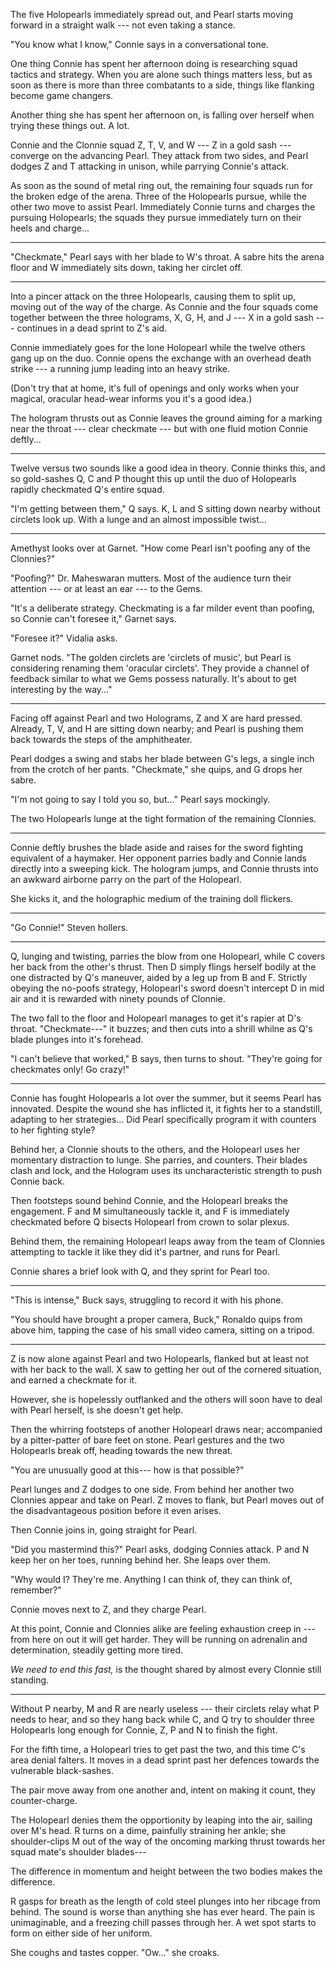 The five Holopearls immediately spread out, and Pearl starts moving forward in
a straight walk --- not even taking a stance.

"You know what I know," Connie says in a conversational tone.

One thing Connie has spent her afternoon doing is researching squad tactics
and strategy. When you are alone such things matters less, but as soon as there is
more than three combatants to a side, things like flanking become game changers.

Another thing she has spent her afternoon on, is falling over herself when trying
these things out. A lot.

Connie and the Clonnie squad Z, T, V, and W --- Z in a gold sash --- converge on the
advancing Pearl. They attack from two sides, and Pearl dodges Z and T attacking in
unison, while parrying Connie's attack.

As soon as the sound of metal ring out, the remaining four squads run for the broken
edge of the arena. Three of the Holopearls pursue, while the other two move to assist
Pearl. Immediately Connie turns and charges the pursuing Holopearls; the squads they
pursue immediately turn on their heels and charge...

----

"Checkmate," Pearl says with her blade to W's throat. A sabre hits the arena floor and
W immediately sits down, taking her circlet off.

----

Into a pincer attack on the three Holopearls, causing them to split up, moving out of the way of the
charge. As Connie and the four squads come together between the three holograms, X, G, H, and J
--- X in a gold sash --- continues in a dead sprint to Z's aid.

Connie immediately goes for the lone Holopearl while the twelve others gang up on the duo. Connie
opens the exchange with an overhead death strike --- a running jump leading into an heavy strike.

(Don't try that at home, it's full of openings and only works when your magical, oracular head-wear
informs you it's a good idea.)

The hologram thrusts out as Connie leaves the ground aiming for a marking near the throat --- clear
checkmate --- but with one fluid motion Connie deftly...

----

Twelve versus two sounds like a good idea in theory. Connie thinks this, and so gold-sashes Q, C and P
thought this up until the duo of Holopearls rapidly checkmated Q's entire squad.

"I'm getting between them," Q says. K, L and S sitting down nearby without circlets look up. With
a lunge and an almost impossible twist...

----

Amethyst looks over at Garnet. "How come Pearl isn't poofing any of the Clonnies?"

"Poofing?" Dr. Maheswaran mutters. Most of the audience turn their attention --- or at least
an ear --- to the Gems.

"It's a deliberate strategy. Checkmating is a far milder event than poofing, so Connie
can't foresee it," Garnet says.

"Foresee it?" Vidalia asks.

Garnet nods. "The golden circlets are 'circlets of music', but Pearl is considering renaming
them 'oracular circlets'. They provide a channel of feedback similar to what
we Gems possess naturally. It's about to get interesting by the way..."

----

Facing off against Pearl and two Holograms, Z and X are hard pressed. Already, T, V, and H are sitting down
nearby; and Pearl is pushing them back towards the steps of the amphitheater.

Pearl dodges a swing and stabs her blade between G's legs, a single inch from the crotch of
her pants. "Checkmate," she quips, and G drops her sabre.

"I'm not going to say I told you so, but..." Pearl says mockingly.

The two Holopearls lunge at the tight formation of the remaining Clonnies.

----

Connie deftly brushes the blade aside and raises for the sword fighting equivalent of a haymaker.
Her opponent parries badly and Connie lands directly into a sweeping kick. The hologram jumps,
and Connie thrusts into an awkward airborne parry on the part of the Holopearl.

She kicks it, and the holographic medium of the training doll flickers.

----

"Go Connie!" Steven hollers.

----

Q, lunging and twisting, parries the blow from one Holopearl, while C covers her back from the other's
thrust. Then D simply flings herself bodily at the one distracted by Q's maneuver, aided by a leg up
from B and F. Strictly obeying the no-poofs strategy, Holopearl's sword doesn't intercept D in mid air
and it is rewarded with ninety pounds of Clonnie.

The two fall to the floor and Holopearl manages to get it's rapier at D's throat. "Checkmate---" it buzzes;
and then cuts into a shrill whilne as Q's blade plunges into it's forehead.

"I can't believe that worked," B says, then turns to shout. "They're going for checkmates only! Go crazy!"

----

Connie has fought Holopearls a lot over the summer, but it seems Pearl has innovated. Despite the wound
she has inflicted it, it fights her to a standstill, adapting to her strategies... Did Pearl specifically
program it with counters to her fighting style?

Behind her, a Clonnie shouts to the others, and the Holopearl uses her momentary distraction to lunge. She
parries, and counters. Their blades clash and lock, and the Hologram uses its uncharacteristic strength to push
Connie back.

Then footsteps sound behind Connie, and the Holopearl breaks the engagement. F and M simultaneously tackle
it, and F is immediately checkmated before Q bisects Holopearl from crown to solar plexus.

Behind them, the remaining Holopearl leaps away from the team of Clonnies attempting to tackle it like
they did it's partner, and runs for Pearl.

Connie shares a brief look with Q, and they sprint for Pearl too.

----

"This is intense," Buck says, struggling to record it with his phone.

"You should have brought a proper camera, Buck," Ronaldo quips from above him,
tapping the case of his small video camera, sitting on a tripod.

----

Z is now alone against Pearl and two Holopearls, flanked but at least not with her back to the wall.
X saw to getting her out of the cornered situation, and earned a checkmate for it.

However, she is hopelessly outflanked and the others will soon have to deal with Pearl herself, is
she doesn't get help.

Then the whirring footsteps of another Holopearl draws near; accompanied by a pitter-patter of bare feet
on stone. Pearl gestures and the two Holopearls break off, heading towards the new threat.

"You are unusually good at this--- how is that possible?"

Pearl lunges and Z dodges to one side. From behind her another two Clonnies appear and take on Pearl.
Z moves to flank, but Pearl moves out of the disadvantageous position before it even arises.

Then Connie joins in, going straight for Pearl.

"Did you mastermind this?" Pearl asks, dodging Connies attack. P and N keep her on her toes, running
behind her. She leaps over them.

"Why would I? They're me. Anything I can think of, they can think of, remember?"

Connie moves next to Z, and they charge Pearl.

At this point, Connie and Clonnies alike are feeling exhaustion creep in --- from here on
out it will get harder. They will be running on adrenalin and determination, steadily
getting more tired.

*We need to end this fast,* is the thought shared by almost every Clonnie still standing.

----

Without P nearby, M and R are nearly useless --- their circlets relay what P needs to hear,
and so they hang back while C, and Q try to shoulder three Holopearls long enough for
Connie, Z, P and N to finish the fight.

For the fifth time, a Holopearl tries to get past the two, and this time C's area denial falters.
It moves in a dead sprint past her defences towards the vulnerable black-sashes.

The pair move away from one another and, intent on making it count, they counter-charge.

The Holopearl denies them the opportionity by leaping into the air, sailing over M's head.
R turns on a dime, painfully straining her ankle; she shoulder-clips M out of the way of the oncoming
marking thrust towards her squad mate's shoulder blades---

The difference in momentum and height between the two bodies makes the difference.

R gasps for breath as the length of cold steel plunges into her ribcage from behind. The
sound is worse than anything she has ever heard. The pain is unimaginable, and a freezing
chill passes through her. A wet spot starts to form on either side of her uniform.

She coughs and tastes copper. "Ow..." she croaks.
